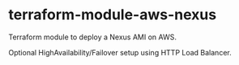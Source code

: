 # terraform-module-aws-nexus
Terraform module to deploy a Nexus AMI on AWS.

Optional HighAvailability/Failover setup using HTTP Load Balancer.
